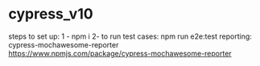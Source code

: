 # cypress_v10
steps to set up:
1 - npm i
2- to run test cases: npm run e2e:test
reporting: cypress-mochawesome-reporter https://www.npmjs.com/package/cypress-mochawesome-reporter
